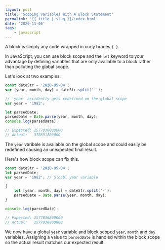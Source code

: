 ```yaml
---
layout: post
title: 'Scoping Variables With A Block Statement'
permalink: '{{ title | slug }}/index.html'
date: '2020-11-06'
tags:
    - javascript
---
```


A block is simply any code wrapped in curly braces `{ }`.

In JavaScript, you can use block scope and the `let` keyword to your advantage by defining variables that are only available to a block rather than polluting the global scope.

Let's look at two examples:

```javascript
const dateStr = '2020-05-04';
var [year, month, day] = dateStr.split('-');

// 'year' accidently gets redefined on the global scope
var year = '1982';

let parsedDate;
parsedDate = Date.parse(year, month, day);
console.log(parsedDate);

// Expected: 1577836800000
// Actual:   378691200000
```

The `year` varibale is available on the global scope and could easily be redefined causing an unexpected final result.

Here's how block scope can fix this.

```javascript
const dateStr = '2020-05-04';
let parsedDate;
var year = '1982'; // Gloabl year variable

{
	let [year, month, day] = dateStr.split('-');
	parsedDate = Date.parse(year, month, day);
}

console.log(parsedDate);

// Expected: 1577836800000
// Actual:   1577836800000
```

We now have a global `year` variable and block scoped `year`, `month` and `day` variables. Assigning a value to `parsedDate` is handled within the block scope so the actual result matches our expected result.
